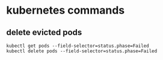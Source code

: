 # kubernetes commands
## delete evicted pods
    kubectl get pods --field-selector=status.phase=Failed
    kubectl delete pods --field-selector=status.phase=Failed
